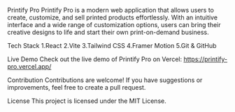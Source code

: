 Printify Pro
Printify Pro is a modern web application that allows users to create, customize, and sell printed products effortlessly. With an intuitive interface and a wide range of customization options, users can bring their creative designs to life and start their own print-on-demand business.


Tech Stack
1.React
2.Vite
3.Tailwind CSS
4.Framer Motion
5.Git & GitHub

Live Demo
Check out the live demo of Printify Pro on Vercel: https://printify-pro.vercel.app/

Contribution
Contributions are welcome! If you have suggestions or improvements, feel free to create a pull request.

License
This project is licensed under the MIT License.

